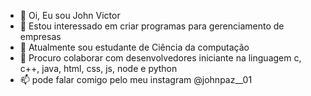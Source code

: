 - 👋 Oi, Eu sou John Victor
- 👀 Estou interessado em criar programas para gerenciamento de empresas
- 🌱 Atualmente sou estudante de Ciência da computação
- 💞️ Procuro colaborar com desenvolvedores iniciante na linguagem c, c++, java, html, css, js, node e python
- 📫 pode falar comigo pelo meu instagram @johnpaz__01

<!---
johnpaz01/johnpaz01 is a ✨ special ✨ repository because its `README.md` (this file) appears on your GitHub profile.
You can click the Preview link to take a look at your changes.
--->
